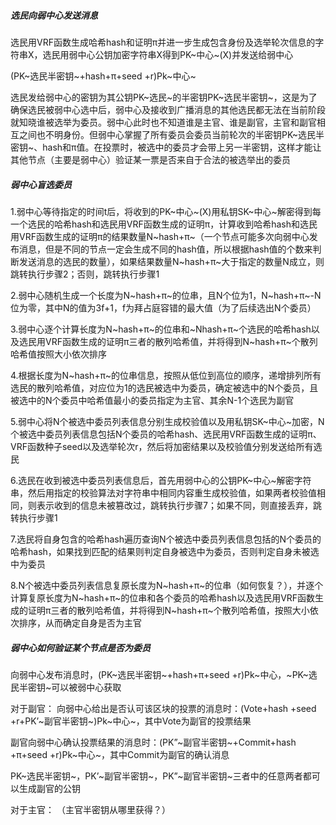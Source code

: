 


##### 选民向弱中心发送消息

选民用VRF函数生成哈希hash和证明π并进一步生成包含身份及选举轮次信息的字符串X，选民用弱中心公钥加密字符串X得到PK~中心~(X)并发送给弱中心

(PK~选民半密钥~+hash+π+seed +r)Pk~中心~

选民发给弱中心的密钥为其公钥PK~选民~的半密钥PK~选民半密钥~，这是为了确保选民被弱中心选中后，弱中心及接收到广播消息的其他选民都无法在当前阶段就知晓谁被选举为委员。弱中心此时也不知道谁是主官、谁是副官，主官和副官相互之间也不明身份。但弱中心掌握了所有委员会委员当前轮次的半密钥PK~选民半密钥~、hash和π值。在投票时，被选中的委员才会带上另一半密钥，这样才能让其他节点（主要是弱中心）验证某一票是否来自于合法的被选举出的委员

##### 弱中心盲选委员
1.弱中心等待指定的时间t后，将收到的PK~中心~(X)用私钥SK~中心~解密得到每一个选民的哈希hash和选民用VRF函数生成的证明π，计算收到哈希hash和选民用VRF函数生成的证明π的结果数量N~hash+π~（一个节点可能多次向弱中心发布消息，但是不同的节点一定会生成不同的hash值，所以根据hash值的个数来判断发送消息的选民的数量），如果结果数量N~hash+π~大于指定的数量N成立，则跳转执行步骤2；否则，跳转执行步骤1

2.弱中心随机生成一个长度为N~hash+π~的位串，且N个位为1，N~hash+π~-N位为零，其中N的值为3f+1，f为拜占庭容错的最大值（为了后续选出N个委员）

3.弱中心逐个计算长度为N~hash+π~的位串和~Nhash+π~个选民的哈希hash以及选民用VRF函数生成的证明π三者的散列哈希值，并将得到N~hash+π~个散列哈希值按照大小依次排序

4.根据长度为N~hash+π~的位串信息，按照从低位到高位的顺序，递增排列所有选民的散列哈希值，对应位为1的选民被选中为委员，确定被选中的N个委员，且被选中的N个委员中哈希值最小的委员指定为主官、其余N-1个选民为副官

5.弱中心将N个被选中委员列表信息分别生成校验值以及用私钥SK~中心~加密，N个被选中委员列表信息包括N个委员的哈希hash、选民用VRF函数生成的证明π、VRF函数种子seed以及选举轮次r，然后将加密结果以及校验值分别发送给所有选民

6.选民在收到被选中委员列表信息后，首先用弱中心的公钥PK~中心~解密字符串，然后用指定的校验算法对字符串中相同内容重生成校验值，如果两者校验值相同，则表示收到的信息未被篡改过，跳转执行步骤7；如果不同，则直接丢弃，跳转执行步骤1

7.选民将自身包含的哈希hash遍历查询N个被选中委员列表信息包括的N个委员的哈希hash，如果找到匹配的结果则判定自身被选中为委员，否则判定自身未被选中为委员

8.N个被选中委员列表信息复原长度为N~hash+π~的位串（如何恢复？），并逐个计算复原长度为N~hash+π~的位串和各个委员的哈希hash以及选民用VRF函数生成的证明π三者的散列哈希值，并将得到N~hash+π~个散列哈希值，按照大小依次排序，从而确定自身是否为主官

##### 弱中心如何验证某个节点是否为委员
向弱中心发布消息时，(PK~选民半密钥~+hash+π+seed +r)Pk~中心，~PK~选民半密钥~可以被弱中心获取

对于副官：
向弱中心给出是否认可该区块的投票的消息时：(Vote+hash +seed +r+PK’~副官半密钥~)Pk~中心~，其中Vote为副官的投票结果

副官向弱中心确认投票结果的消息时：(PK”~副官半密钥~+Commit+hash +π+seed +r)Pk~中心~，其中Commit为副官的确认消息

PK~选民半密钥~，PK’~副官半密钥~，PK”~副官半密钥~三者中的任意两者都可以生成副官的公钥

对于主官：
（主官半密钥从哪里获得？）